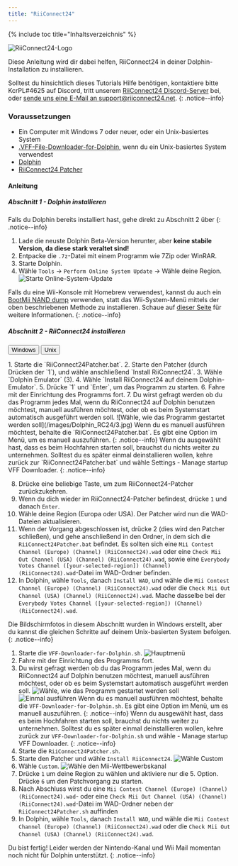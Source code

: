```yaml
---
title: "RiiConnect24"
---
```


{% include toc title="Inhaltsverzeichnis" %}

![RiiConnect24-Logo](/images/WiiRC24Logo.jpg)

Diese Anleitung wird dir dabei helfen, RiiConnect24 in deiner Dolphin-Installation zu installieren.

Solltest du hinsichtlich dieses Tutorials Hilfe benötigen, kontaktiere bitte KcrPL#4625 auf Discord, tritt unserem [RiiConnect24 Discord-Server](https://discord.gg/rc24) bei, oder [sende uns eine E-Mail an support@riiconnect24.net](mailto:support@riiconnect24.net).
{: .notice--info}

### Voraussetzungen

* Ein Computer mit Windows 7 oder neuer, oder ein Unix-basiertes System
* [.VFF-File-Downloader-for-Dolphin](https://github.com/RiiConnect24/.VFF-File-Downloader-for-Dolphin/releases), wenn du ein Unix-basiertes System verwendest
* [Dolphin](https://dolphin-emu.org/download/)
* [RiiConnect24 Patcher](https://github.com/RiiConnect24/RiiConnect24-Patcher/releases)

#### Anleitung

##### Abschnitt 1 - Dolphin installieren

Falls du Dolphin bereits installiert hast, gehe direkt zu Abschnitt 2 über
{: .notice--info}

1. Lade die neuste Dolphin Beta-Version herunter, aber **keine stabile Version, da diese stark veraltet sind!**
2. Entpacke die `.7z`-Datei mit einem Programm wie 7Zip oder WinRAR.
3. Starte Dolphin.
4. Wähle `Tools` -> `Perform Online System Update` -> Wähle deine Region. ![Starte Online-System-Update](/images/Dolphin_RC24/1.jpg)

Falls du eine Wii-Konsole mit Homebrew verwendest, kannst du auch ein [BootMii NAND dump](bootmii) verwenden, statt das Wii-System-Menü mittels der oben beschriebenen Methode zu installieren. Schaue auf [dieser Seite](https://wiki.dolphin-emu.org/index.php?title=NAND_Usage_Guide) für weitere Informationen.
{: .notice--info}

##### Abschnitt 2 - RiiConnect24 installieren

<button class="tablinks btn btn--large btn--primary" id="defaultOpen" onclick="openTab(event, 'windows')">Windows</button>
<button class="tablinks btn btn--large btn--info" onclick="openTab(event, 'unix')">Unix</button>

<div id="windows" class="blanktabcontent" markdown="1">
1. Starte die `RiiConnect24Patcher.bat`.
2. Starte den Patcher (durch Drücken der `1`), und wähle anschließend `Install RiiConnect24`.
3. Wähle `Dolphin Emulator` (3).
4. Wähle `Install RiiConnect24 auf deinem Dolphin-Emulator`.
5. Drücke `1` und `Enter`, um das Programm zu starten.
6. Fahre mit der Einrichtung des Programms fort.
7. Du wirst gefragt werden ob du das Programm jedes Mal, wenn du RiiConnect24 auf Dolphin benutzen möchtest, manuell ausführen möchtest, oder ob es beim Systemstart automatisch ausgeführt werden soll. ![Wähle, wie das Programm gestartet werden soll](/images/Dolphin_RC24/3.jpg)
Wenn du es manuell ausführen möchtest, behalte die `RiiConnect24Patcher.bat`. Es gibt eine Option im Menü, um es manuell auszuführen.
{: .notice--info}
Wenn du ausgewählt hast, dass es beim Hochfahren starten soll, brauchst du nichts weiter zu unternehmen. Solltest du es später einmal deinstallieren wollen, kehre zurück zur `RiiConnect24Patcher.bat` und wähle Settings - Manage startup VFF Downloader.
{: .notice--info}

8. Drücke eine beliebige Taste, um zum RiiConnect24-Patcher zurückzukehren.
9. Wenn du dich wieder im RiiConnect24-Patcher befindest, drücke `1` und danach `Enter`.
10. Wähle deine Region (Europa oder USA). Der Patcher wird nun die WAD-Dateien aktualisieren.
11. Wenn der Vorgang abgeschlossen ist, drücke 2 (dies wird den Patcher schließen), und gehe anschließend in den Ordner, in dem sich die `RiiConnect24Patcher.bat` befindet. Es sollten sich eine `Mii Contest Channel (Europe) (Channel) (RiiConnect24).wad` oder eine `Check Mii Out Channel (USA) (Channel) (RiiConnect24).wad`, sowie eine `Everybody Votes Channel ([your-selected-region]) (Channel) (RiiConnect24).wad`-Datei im WAD-Ordner befinden.
12. In Dolphin, wähle `Tools`, danach `Install WAD`, und wähle die `Mii Contest Channel (Europe) (Channel) (RiiConnect24).wad` oder die `Check Mii Out Channel (USA) (Channel) (RiiConnect24).wad`. Mache dasselbe bei der `Everybody Votes Channel ([your-selected-region]) (Channel) (RiiConnect24).wad`.
</div>

<div id="unix" class="blanktabcontent" markdown="1">
Die Bildschirmfotos in diesem Abschnitt wurden in Windows erstellt, aber du kannst die gleichen Schritte auf deinem Unix-basierten System befolgen.
{: .notice--info}

1. Starte die `VFF-Downloader-for-Dolphin.sh`. ![Hauptmenü](/images/Dolphin_RC24/2.jpg)
3. Fahre mit der Einrichtung des Programms fort.
4. Du wirst gefragt werden ob du das Programm jedes Mal, wenn du RiiConnect24 auf Dolphin benutzen möchtest, manuell ausführen möchtest, oder ob es beim Systemstart automatisch ausgeführt werden soll. ![Wähle, wie das Programm gestartet werden soll](/images/Dolphin_RC24/3.jpg)
![Einmal ausführen](/images/Dolphin_RC24/4.jpg)
Wenn du es manuell ausführen möchtest, behalte die `VFF-Downloader-for-Dolphin.sh`. Es gibt eine Option im Menü, um es manuell auszuführen.
{: .notice--info}
Wenn du ausgewählt hast, dass es beim Hochfahren starten soll, brauchst du nichts weiter zu unternehmen. Solltest du es später einmal deinstallieren wollen, kehre zurück zur `VFF-Downloader-for-Dolphin.sh` und wähle - Manage startup VFF Downloader.
{: .notice--info}
5. Starte die `RiiConnect24Patcher.sh`.
6. Starte den Patcher und wähle `Install RiiConnect24`. ![Wähle Custom](/images/Dolphin_RC24/5.jpg)
7. Wähle `Custom`. ![Wähle den Mii-Wettbewerbskanal](/images/Dolphin_RC24/6.jpg)
8. Drücke `1` um deine Region zu wählen und aktiviere nur die 5. Option. Drücke `6` um den Patchvorgang zu starten.
9. Nach Abschluss wirst du eine `Mii Contest Channel (Europe) (Channel) (RiiConnect24).wad`- oder eine `Check Mii Out Channel (USA) (Channel) (RiiConnect24).wad`-Datei im WAD-Ordner neben der `RiiConnect24Patcher.sh` auffinden
10. In Dolphin, wähle `Tools`, danach `Install WAD`, und wähle die `Mii Contest Channel (Europe) (Channel) (RiiConnect24).wad` oder die `Check Mii Out Channel (USA) (Channel) (RiiConnect24).wad`.
</div>

Du bist fertig! Leider werden der Nintendo-Kanal und Wii Mail momentan noch nicht für Dolphin unterstützt.
{: .notice--info}

<script>
    let tabcontent = document.getElementsByClassName("blanktabcontent");
    let tablinks = document.getElementsByClassName("tablinks");

    function openTab(evt, tabName) {
        let element;

        for (element of tabcontent) {
            element.style.display = "none";
        }

        for (element of tablinks) {
            element.className = element.className.replace("btn--primary", "btn--info");
            if (!element.className.includes('btn--info'))
                element.className += " btn--info";
        }

        document.getElementById(tabName).style.display = "block";
        evt.currentTarget.className = evt.currentTarget.className.replace("btn--info", "btn--primary");
    }

    // Get the element with id="defaultOpen" and click on it
    document.getElementById("defaultOpen").click();
</script>

